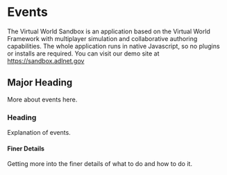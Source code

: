 # Events

The Virtual World Sandbox is an application based on the Virtual World Framework with multiplayer simulation and collaborative authoring capabilities. The whole application runs in native Javascript, so no plugins or installs are required. You can visit our demo site at https://sandbox.adlnet.gov

## Major Heading

More about events here.

### Heading

Explanation of events.

#### Finer Details

Getting more into the finer details of what to do and how to do it.
